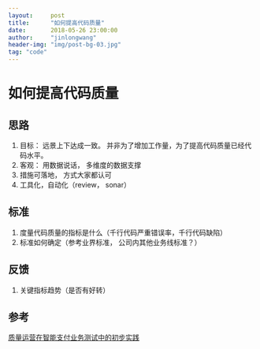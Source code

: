 ```yaml
---
layout:     post
title:      "如何提高代码质量"
date:       2018-05-26 23:00:00
author:     "jinlongwang"
header-img: "img/post-bg-03.jpg"
tag: "code"
---
```


# 如何提高代码质量

## 思路
1. 目标： 远景上下达成一致。 并非为了增加工作量，为了提高代码质量已经代码水平。
2. 客观： 用数据说话， 多维度的数据支撑
3. 措施可落地， 方式大家都认可
4. 工具化，自动化（review， sonar）

## 标准

1. 度量代码质量的指标是什么（千行代码严重错误率，千行代码缺陷）
2. 标准如何确定（参考业界标准， 公司内其他业务线标准？）

## 反馈
1. 关键指标趋势（是否有好转）


## 参考
[质量运营在智能支付业务测试中的初步实践](https://tech.meituan.com/Quality_Operation_In_ZCM.html)
